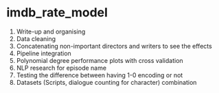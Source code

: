 # imdb_rate_model

1. Write-up and organising
2. Data cleaning
3. Concatenating non-important directors and writers to see the effects
4. Pipeline integration
5. Polynomial degree performance plots with cross validation
6. NLP research for episode name
7. Testing the difference between having 1-0 encoding or not 
8. Datasets (Scripts, dialogue counting for character) combination
